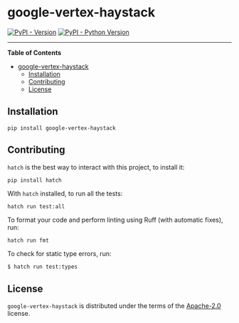 # google-vertex-haystack

[![PyPI - Version](https://img.shields.io/pypi/v/google-vertex-haystack.svg)](https://pypi.org/project/google-vertex-haystack)
[![PyPI - Python Version](https://img.shields.io/pypi/pyversions/google-vertex-haystack.svg)](https://pypi.org/project/google-vertex-haystack)

---

**Table of Contents**

- [google-vertex-haystack](#google-vertex-haystack)
  - [Installation](#installation)
  - [Contributing](#contributing)
  - [License](#license)

## Installation

```console
pip install google-vertex-haystack
```

## Contributing

`hatch` is the best way to interact with this project, to install it:

```sh
pip install hatch
```

With `hatch` installed, to run all the tests:

```
hatch run test:all
```

To format your code and perform linting using Ruff (with automatic fixes), run:

```
hatch run fmt
```

To check for static type errors, run:

```console
$ hatch run test:types
```

## License

`google-vertex-haystack` is distributed under the terms of the [Apache-2.0](https://spdx.org/licenses/Apache-2.0.html) license.

